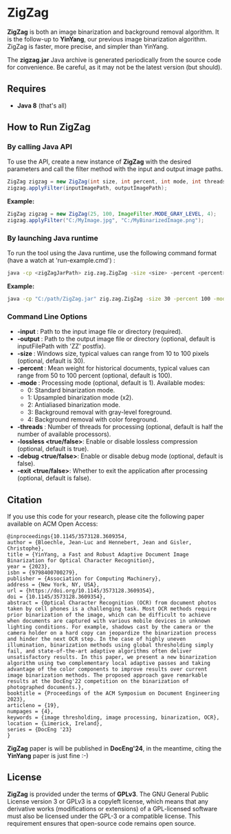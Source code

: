 
# **ZigZag**

**ZigZag** is both an image binarization and background removal algorithm. It is the follow-up to **YinYang**, our previous image binarization algorithm. ZigZag is faster, more precise, and simpler than YinYang.

The **zigzag.jar** Java archive is generated periodically from the source code for convenience. Be careful, as it may not be the latest version (but should).

## **Requires**

- **Java 8** (that's all)

## **How to Run ZigZag**

### **By calling Java API**

To use the API, create a new instance of **ZigZag** with the desired parameters and call the filter method with the input and output image paths.

```java
ZigZag zigzag = new ZigZag(int size, int percent, int mode, int threads);
zigzag.applyFilter(inputImagePath, outputImagePath);
```

**Example:**

```java
ZigZag zigzag = new ZigZag(25, 100, ImageFilter.MODE_GRAY_LEVEL, 4);
zigzag.applyFilter("C:/MyImage.jpg", "C:/MyBinarizedImage.png");
```

### **By launching Java runtime**

To run the tool using the Java runtime, use the following command format (have a watch at 'run-example.cmd') :

```sh
java -cp <zigZagJarPath> zig.zag.ZigZag -size <size> -percent <percent> -mode <mode> -threads <threads> -input <inputFilePath> [-output <outputFilePath>] [-debug <true/false>] [-exit <true/false>]
```

**Example:**

```sh
java -cp "C:/path/ZigZag.jar" zig.zag.ZigZag -size 30 -percent 100 -mode 3 -threads 4 -input "C:/path/MyImage.jpg" -output "C:/path/MyBinarizedImage.png"
```

### **Command Line Options**

- **-input <inputFilePath>**: Path to the input image file or directory (required).
- **-output <outputFilePath>**: Path to the output image file or directory (optional, default is inputFilePath with 'ZZ' postfix).
- **-size <size>**: Windows size, typical values can range from 10 to 100 pixels (optional, default is 30).
- **-percent <percent>**: Mean weight for historical documents, typical values can range from 50 to 100 percent (optional, default is 100).
- **-mode <mode>**: Processing mode (optional, default is 1). Available modes:
  - 0: Standard binarization mode.
  - 1: Upsampled binarization mode (x2).
  - 2: Antialiased binarization mode.
  - 3: Background removal with gray-level foreground.
  - 4: Background removal with color foreground.
- **-threads <threads>**: Number of threads for processing (optional, default is half the number of available processors).
- **-lossless <true/false>**: Enable or disable lossless compression (optional, default is true). 
- **-debug <true/false>**: Enable or disable debug mode (optional, default is false).
- **-exit <true/false>**: Whether to exit the application after processing (optional, default is false).

## **Citation**

If you use this code for your research, please cite the following paper available on ACM Open Access:

```
@inproceedings{10.1145/3573128.3609354,
author = {Bloechle, Jean-Luc and Hennebert, Jean and Gisler, Christophe},
title = {YinYang, a Fast and Robust Adaptive Document Image Binarization for Optical Character Recognition},
year = {2023},
isbn = {9798400700279},
publisher = {Association for Computing Machinery},
address = {New York, NY, USA},
url = {https://doi.org/10.1145/3573128.3609354},
doi = {10.1145/3573128.3609354},
abstract = {Optical Character Recognition (OCR) from document photos taken by cell phones is a challenging task. Most OCR methods require prior binarization of the image, which can be difficult to achieve when documents are captured with various mobile devices in unknown lighting conditions. For example, shadows cast by the camera or the camera holder on a hard copy can jeopardize the binarization process and hinder the next OCR step. In the case of highly uneven illumination, binarization methods using global thresholding simply fail, and state-of-the-art adaptive algorithms often deliver unsatisfactory results. In this paper, we present a new binarization algorithm using two complementary local adaptive passes and taking advantage of the color components to improve results over current image binarization methods. The proposed approach gave remarkable results at the DocEng'22 competition on the binarization of photographed documents.},
booktitle = {Proceedings of the ACM Symposium on Document Engineering 2023},
articleno = {19},
numpages = {4},
keywords = {image thresholding, image processing, binarization, OCR},
location = {Limerick, Ireland},
series = {DocEng '23}
}
```

**ZigZag** paper is will be published in **DocEng'24**, in the meantime, citing the **YinYang** paper is just fine :-)

## **License**

**ZigZag** is provided under the terms of **GPLv3**. The GNU General Public License version 3 or GPLv3 is a copyleft license, which means that any derivative works (modifications or extensions) of a GPL-licensed software must also be licensed under the GPL-3 or a compatible license. This requirement ensures that open-source code remains open source.
